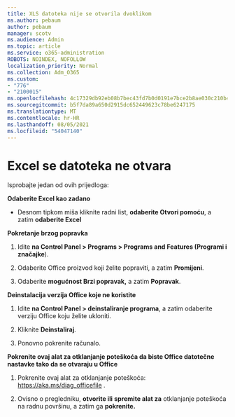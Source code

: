 ```yaml
---
title: XLS datoteka nije se otvorila dvoklikom
ms.author: pebaum
author: pebaum
manager: scotv
ms.audience: Admin
ms.topic: article
ms.service: o365-administration
ROBOTS: NOINDEX, NOFOLLOW
localization_priority: Normal
ms.collection: Adm_O365
ms.custom:
- "776"
- "2100015"
ms.openlocfilehash: 4c17329db92eb08b7bec43fd7b0d0191e7bce2b8ae030c210b46baf6b76e9bbf
ms.sourcegitcommit: b5f7da89a650d2915dc652449623c78be6247175
ms.translationtype: MT
ms.contentlocale: hr-HR
ms.lasthandoff: 08/05/2021
ms.locfileid: "54047140"
---
```

# <a name="excel-file-doesnt-open"></a>Excel se datoteka ne otvara

Isprobajte jedan od ovih prijedloga:

**Odaberite Excel kao zadano**

* Desnom tipkom miša kliknite radni list, **odaberite Otvori pomoću**, a zatim **odaberite Excel**

**Pokretanje brzog popravka**

1. Idite **na Control Panel > Programs > Programs and Features (Programi i značajke**).

2. Odaberite Office proizvod koji želite popraviti, a zatim **Promijeni**.

3. Odaberite **mogućnost Brzi popravak,** a zatim **Popravak**.

**Deinstalacija verzija Office koje ne koristite**

1. Idite **na Control Panel > deinstaliranje programa**, a zatim odaberite verziju Office koju želite ukloniti.

2. Kliknite **Deinstaliraj**.

3. Ponovno pokrenite računalo.

**Pokrenite ovaj alat za otklanjanje poteškoća da biste Office datotečne nastavke tako da se otvaraju u Office**

1. Pokrenite ovaj alat za otklanjanje poteškoća: https://aka.ms/diag_officefile .

2. Ovisno o pregledniku, **otvorite ili** **spremite alat za** otklanjanje poteškoća na radnu površinu, a zatim ga **pokrenite.**
